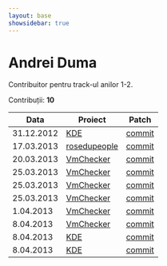 ```yaml
---
layout: base
showsidebar: true
---
```


# Andrei Duma

Contribuitor pentru track-ul anilor 1-2.

Contribuții: **10**

|Data |Proiect | Patch |
|-----|--------|-------|
|31.12.2012|[KDE][KDE]|[commit](https://git.reviewboard.kde.org/r/107984/)|
|17.03.2013|[rosedupeople][rosedupeople]|[commit](https://github.com/rosedu/rosedu-people/commit/89c4e558bd43621f667f227f7e47d86d6f9f4592)|
|20.03.2013|[VmChecker][vmchecker]|[commit](https://github.com/aismail/vmgui/commit/aa44a43be1dff195deb9d4894c30525e6f64c489)|
|25.03.2013|[VmChecker][vmchecker]|[commit](https://github.com/aismail/vmgui/commit/464a2d679f14cab3adc4df97f6f2f04debba50b8)|
|25.03.2013|[VmChecker][vmchecker]|[commit](https://github.com/aismail/vmgui/commit/41a850eeab999f1b314e742b752518a0e5071be6)|
|25.03.2013|[VmChecker][vmchecker]|[commit](https://github.com/aismail/vmgui/commit/a8ebf23e9ae0729679dc8469dd5dc19589720cf0)|
| 1.04.2013|[VmChecker][vmchecker]|[commit](https://github.com/aismail/vmgui/pull/91)|
| 8.04.2013|[VmChecker][vmchecker]|[commit](https://github.com/aismail/vmgui/pull/102)|
| 8.04.2013|[KDE][KDE]|[commit](https://bugs.kde.org/show_bug.cgi?id=318057)|
| 8.04.2013|[KDE][KDE]|[commit](https://bugs.kde.org/show_bug.cgi?id=317839)|

[KDE]: http://www.kde.org/ "KDE"
[digikam]: http://www.digikam.org/ "Digikam"
[rosedupeople]: https://github.com/rosedu/rosedu-people/
[vmchecker]: https://github.com/vmchecker "VmChecker"
